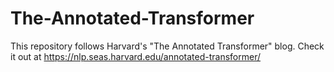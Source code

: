 # The-Annotated-Transformer

This repository follows Harvard's "The Annotated Transformer" blog. 
Check it out at https://nlp.seas.harvard.edu/annotated-transformer/